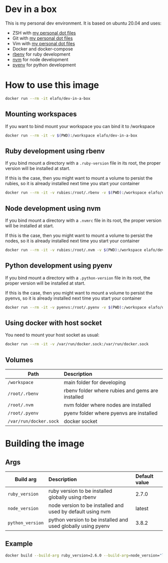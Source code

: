 # Dev in a box

This is my personal dev environment. It is based on ubuntu 20.04 and uses:

- ZSH with [my personal dot files](https://github.com/elafo/zsh-dot-files)
- Git with [my personal dot files](https://github.com/elafo/git-dot-files)
- Vim with [my personal dot files](https://github.com/elafo/vim-dot-files)
- Docker and docker-compose
- [rbenv](https://github.com/rbenv/rbenv) for ruby development
- [nvm](https://github.com/nvm-sh/nvm) for node development
- [pyenv](https://github.com/pyenv/pyenv) for python development

# How to use this image

```bash
docker run --rm -it elafo/dev-in-a-box
```

## Mounting workspaces
If you want to bind mount your workspace you can bind it to /workspace

```bash
docker run --rm -it -v $(PWD):/workspace elafo/dev-in-a-box
```

## Ruby development using rbenv
If you bind mount a directory with a `.ruby-version` file in its root, the proper version will be installed at start.

If this is the case, then you might want to mount a volume to persist the rubies, so it is already installed next time you start your container

```bash
docker run --rm -it -v rubies:/root/.rbenv -v $(PWD):/workspace elafo/dev-in-a-box
```

## Node development using nvm
If you bind mount a directory with a `.nvmrc` file in its root, the proper version will be installed at start.

If this is the case, then you might want to mount a volume to persist the nodes, so it is already installed next time you start your container

```bash
docker run --rm -it -v rubies:/root/.nvm -v $(PWD):/workspace elafo/dev-in-a-box
```

## Python development using pyenv
If you bind mount a directory with a `.python-version` file in its root, the proper version will be installed at start.

If this is the case, then you might want to mount a volume to persist the pyenvs, so it is already installed next time you start your container

```bash
docker run --rm -it -v pyenvs:/root/.pyenv -v $(PWD):/workspace elafo/dev-in-a-box
```

## Using docker with host socket
You need to mount your host socket as usual:

```bash
docker run --rm -it -v /var/run/docker.sock:/var/run/docker.sock
```
## Volumes

|Path|Description|
|----|:----------|
|`/workspace`|main folder for developing|
|`/root/.rbenv`|rbenv folder where rubies and gems are installed|
|`/root/.nvm`|nvm folder where nodes are installed|
|`/root/.pyenv`|pyenv folder where pyenvs are installed|
|`/var/run/docker.sock`|docker socket|

# Building the image
## Args

|Build arg|Description|Default value|
|---------|:----------|:------------|
| `ruby_version`|ruby version to be installed globally using rbenv|2.7.0|
|`node_version`|node version to be installed and used by default using nvm|latest|
|`python_version`|python version to be installed and used globally using pyenv|3.8.2|

## Example

```bash
docker build --build-arg ruby_version=2.6.0 --build-arg=node_version="lts" --build-arg python_version=3.8.0 -t dev:local .
```